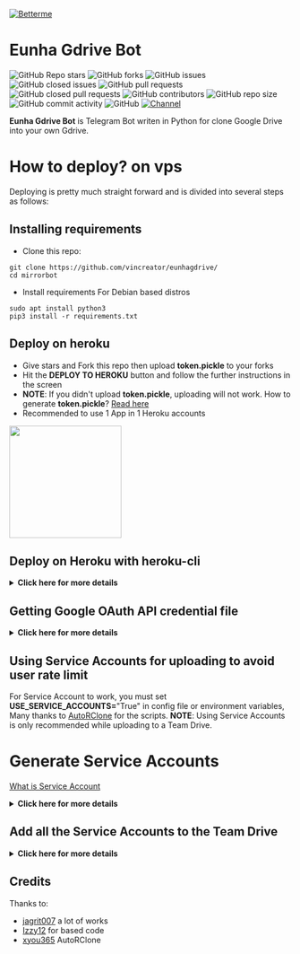 [![Betterme](https://telegra.ph/file/7a15e94c5dad454f0d4bc.jpg)](https://youtu.be/s2TktuIA9-s)

# Eunha Gdrive Bot
![GitHub Repo stars](https://img.shields.io/github/stars/vincreator/eunhagdrive?color=blue&style=flat)
![GitHub forks](https://img.shields.io/github/forks/vincreator/eunhagdrive?color=green&style=flat)
![GitHub issues](https://img.shields.io/github/issues/vincreator/eunhagdrive)
![GitHub closed issues](https://img.shields.io/github/issues-closed/vincreator/eunhagdrive)
![GitHub pull requests](https://img.shields.io/github/issues-pr/vincreator/eunhagdrive)
![GitHub closed pull requests](https://img.shields.io/github/issues-pr-closed/vincreator/eunhagdrive)
![GitHub contributors](https://img.shields.io/github/contributors/vincreator/eunhagdrive?style=flat)
![GitHub repo size](https://img.shields.io/github/repo-size/vincreator/eunhagdrive?color=red)
![GitHub commit activity](https://img.shields.io/github/commit-activity/m/vincreator/eunhagdrive)
![GitHub](https://img.shields.io/github/license/vincreator/eunhagdrive)
[![Channel](https://img.shields.io/badge/Channel-blue)](https://t.me/Namexian)

**Eunha Gdrive Bot** is Telegram Bot writen in Python for clone Google Drive into your own Gdrive.

# How to deploy? on vps
Deploying is pretty much straight forward and is divided into several steps as follows:
## Installing requirements

- Clone this repo:
```
git clone https://github.com/vincreator/eunhagdrive/
cd mirrorbot
```

- Install requirements
For Debian based distros
```
sudo apt install python3
pip3 install -r requirements.txt
```

## Deploy on heroku
- Give stars and Fork this repo then upload **token.pickle** to your forks
- Hit the **DEPLOY TO HEROKU** button and follow the further instructions in the screen
- **NOTE**: If you didn't upload **token.pickle**, uploading will not work. How to generate **token.pickle**? [Read here](https://github.com/vincreator/eunhagdrive#getting-google-oauth-api-credential-file)
- Recommended to use 1 App in 1 Heroku accounts

<p><a href="https://heroku.com/deploy"> <img src="https://img.shields.io/badge/Deploy%20To%20Heroku-blueviolet?style=for-the-badge&logo=heroku" width="200""/></a></p>


## Deploy on Heroku with heroku-cli
<details>
    <summary><b>Click here for more details</b></summary>

- Install [Heroku cli](https://devcenter.heroku.com/articles/heroku-cli)
- Login into your heroku account with command:
```
heroku login
```
- Create a new heroku app:
```
heroku create appname
```
- Select This App in your Heroku-cli: 
```
heroku git:remote -a appname
```
- Change Dyno Stack to a Docker Container:
```
heroku stack:set container -a appname
```
- Clone this repo:
```
git clone https://github.com/vincreator/eunhagdrive
ls
cd eunha
```
- get token [Read here](https://github.com/vincreator/eunhagdrive#getting-google-oauth-api-credential-file)
- get sa token (opsional) [Read here](https://github.com/vincreator/eunhagdrive#generate-service-accounts)
- Init the repo clone
```
git init
```
- Add all stuff:
```
git add * -f
git add .gitignore
```
- Commit new changes:
```
git commit -m "EunhaGdrive updates"
```
- Push Code to Heroku:
```
git push heroku master
```
- Restart Worker by these commands,You can Do it manually too in heroku.
- For Turning off the Bot:
```
heroku ps:scale worker=0 -a appname
```
- For Turning on the Bot:
```
heroku ps:scale worker=1 -a appname
```
</details>

## Getting Google OAuth API credential file
<details>
    <summary><b>Click here for more details</b></summary>

- Visit the [Google Cloud Console](https://console.developers.google.com/apis/credentials)
- Go to the OAuth Consent tab, fill it, and save.
- Go to the Credentials tab and click Create Credentials -> OAuth Client ID
- Choose Desktop and Create.
- Use the download button to download your credentials.
- Move that file to the root of mirrorbot, and rename it to **credentials.json**
- Visit [Google API page](https://console.developers.google.com/apis/library)
- Search for Drive and enable it if it is disabled
- Finally, run the script to generate **token.pickle** file for Google Drive:
```
pip install google-api-python-client google-auth-httplib2 google-auth-oauthlib
python3 generate_drive_token.py
```
</details>

## Using Service Accounts for uploading to avoid user rate limit
For Service Account to work, you must set **USE_SERVICE_ACCOUNTS=**"True" in config file or environment variables, 
Many thanks to [AutoRClone](https://github.com/xyou365/AutoRclone) for the scripts.
**NOTE**: Using Service Accounts is only recommended while uploading to a Team Drive.

# Generate Service Accounts
[What is Service Account](https://cloud.google.com/iam/docs/service-accounts)
<details>
    <summary><b>Click here for more details</b></summary>

Let us create only the Service Accounts that we need. 
**Warning**: abuse of this feature is not the aim of this project and we do **NOT** recommend that you make a lot of projects, just one project and 100 SAs allow you plenty of use, its also possible that over abuse might get your projects banned by Google. 

**NOTE:** 1 Service Account can copy around 750gb a day, 1 project can make 100 Service Accounts so that's 75tb a day, for most users this should easily suffice.
```
python3 gen_sa_accounts.py --quick-setup 1 --new-only
```
A folder named accounts will be created which will contain keys for the Service Accounts.

Or you can create Service Accounts to current project, no need to create new one

- List your projects ids
```
python3 gen_sa_accounts.py --list-projects
```
- Enable services automatically by this command
```
python3 gen_sa_accounts.py --enable-services $PROJECTID
```
- Create Sevice Accounts to current project
```
python3 gen_sa_accounts.py --create-sas $PROJECTID
```
- Download Sevice Accounts as accounts folder
```
python3 gen_sa_accounts.py --download-keys $PROJECTID
```
If you want to add Service Accounts to Google Group, follow these steps

- Mount accounts folder
```
cd accounts
```
- Grab emails form all accounts to emails.txt file that would be created in accounts folder
```
grep -oPh '"client_email": "\K[^"]+' *.json > emails.txt
```
- Unmount acounts folder
```
cd -
```
Then add emails from emails.txt to Google Group, after that add Google Group to your Shared Drive and promote it to manager.

**NOTE**: If you have created SAs in past from this script, you can also just re download the keys by running:
```
python3 gen_sa_accounts.py --download-keys project_id
```
</details>

## Add all the Service Accounts to the Team Drive
<details>
    <summary><b>Click here for more details</b></summary>

- Run:
```
python3 add_to_team_drive.py -d SharedTeamDriveSrcID
```
</details>

## Credits

Thanks to:
- [jagrit007](https://github.com/jagrit007) a lot of works
- [Izzy12](https://github.com/lzzy12/) for based code
- [xyou365](https://github.com/xyou365/AutoRclone) AutoRClone
